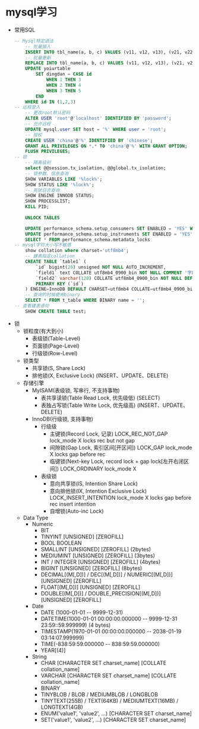 # mysql学习
- 常用SQL
    ```sql
    -- Mysql特定语法
        -- 批量插入
        INSERT INTO tbl_name(a, b, c) VALUES (v11, v12, v13), (v21, v22, v23), (v31, v32, v33);
        -- 批量更新
        REPLACE INTO tbl_name(a, b, c) VALUES (v11, v12, v13), (v21, v22, v23), (v31, v32, v33);
        UPDATE yoiurtable
            SET dingdan = CASE id 
                WHEN 1 THEN 3 
                WHEN 2 THEN 4 
                WHEN 3 THEN 5 
            END
        WHERE id IN (1,2,3)
    -- 远程登入
        -- 更改root默认密码
        ALTER USER 'root'@'localhost' IDENTIFIED BY 'password';
        -- 允许远程
        UPDATE mysql.user SET host = '%' WHERE user = 'root'; 
        -- 授权
        CREATE USER 'china'@'%' IDENTIFIED BY 'chinese';
        GRANT ALL PRIVILEGES ON *.* TO 'china'@'%' WITH GRANT OPTION;
        FLUSH PRIVILEGES;
    -- 锁
        -- 隔离级别
        select @@session.tx_isolation, @@global.tx_isolation;
        -- 锁参数、信息查询
        SHOW VARIABLES LIKE '%lock%';
        SHOW STATUS LIKE '%lock%';
        -- 死锁日志查询
        SHOW ENGINE INNODB STATUS;
        SHOW PROCESSLIST;
        KILL PID;
        
        UNLOCK TABLES

        UPDATE performance_schema.setup_consumers SET ENABLED = 'YES' WHERE NAME = 'global_instrumentation';
        UPDATE performance_schema.setup_instruments SET ENABLED = 'YES' WHERE NAME = 'wait/lock/metadata/sql/mdl';
        SELECT * FROM performance_schema.metadata_locks
    -- mysql字符大小写不敏感
        show collation where charset='utf8mb4';
        -- 建表指定collation
        CREATE TABLE `table1` (
            `id` bigint(20) unsigned NOT NULL AUTO_INCREMENT,
            `field1` text COLLATE utf8mb4_0900_bin NOT NULL COMMENT '字段1',
            `field2` varchar(128) COLLATE utf8mb4_0900_bin NOT NULL DEFAULT '' COMMENT '字段2',
            PRIMARY KEY (`id`)
        ) ENGINE=InnoDB DEFAULT CHARSET=utf8mb4 COLLATE=utf8mb4_0900_bin;
        -- 查询的时候使用binary
        SELECT * FROM t_table WHERE BINARY name = '';
    -- 查看建表语句
        SHOW CREATE TABLE test;
    ```
- 锁
    - 锁粒度(有大到小)
        - 表级锁(Table-Level)
        - 页面锁(Page-Level)
        - 行级锁(Row-Level)
    - 锁类型
        - 共享锁(S, Share Lock)
        - 排他锁(X, Exclusive Lock) (INSERT、UPDATE、DELETE)
    - 存储引擎
        - MyISAM(表级锁, 写串行, 不支持事物)
            - 表共享读锁(Table Read Lock, 优先级低) (SELECT)
            - 表独占写锁(Table Write Lock, 优先级高) (INSERT、UPDATE、DELETE)
        - InnoDB(行级锁, 支持事物)
            - 行级级
                - 主键锁(Record Lock, 记录) LOCK_REC_NOT_GAP lock_mode X locks rec but not gap 
                - 间隙锁(Gap Lock, 索引区间[开区间])  LOCK_GAP lock_mode X locks gap before rec
                - 临键锁(Next-key Lock, record lock + gap lock[左开右闭区间]) LOCK_ORDINARY lock_mode X
            - 表级锁
                - 意向共享锁(IS, Intention Share Lock)
                - 意向排他锁(IX, Intention Exclusive Lock) LOCK_INSERT_INTENTION lock_mode X locks gap before rec insert intention
                - 自增锁(Auto-inc Lock)
  - Data Type
    - Numeric
        - BIT
        - TINYINT [UNSIGNED] [ZEROFILL]
        - BOOL BOOLEAN
        - SMALLINT [UNSIGNED] [ZEROFILL] (2bytes)
        - MEDIUMINT [UNSIGNED] [ZEROFILL] (3bytes)
        - INT / INTEGER [UNSIGNED] [ZEROFILL] (4bytes)
        - BIGINT [UNSIGNED] [ZEROFILL] (8bytes)
        - DECIMAL[(M[,D])] / DEC[(M[,D])] / NUMERIC[(M[,D])] [UNSIGNED] [ZEROFILL]
        - FLOAT[(M[,D])] [UNSIGNED] [ZEROFILL]
        - DOUBLE[(M[,D])] / DOUBLE_PRECISION[(M[,D])] [UNSIGNED] [ZEROFILL]
    - Date
        - DATE (1000-01-01 -- 9999-12-31)
        - DATETIME(1000-01-01 00:00:00.000000 -- 9999-12-31 23:59::59.999999) (4 bytes)
        - TIMESTAMP(1970-01-01 00:00:00.000000 -- 2038-01-19 03:14:07.999999)
        - TIME(-838:59:59.000000 -- 838:59:59.000000)
        - YEAR[(4)]
    - String
        - CHAR [CHARACTER SET charset_name] [COLLATE collation_name]
        - VARCHAR [CHARACTER SET charset_name] [COLLATE collation_name]
        - BINARY
        - TINYBLOB / BLOB / MEDIUMBLOB / LONGBLOB
        - TINYTEXT(255B) / TEXT(64KB) / MEDIUMTEXT(16MB) / LONGTEXT(4GB)
        - ENUM('value1', 'value2', ...) [CHARACTER SET charset_name]
        - SET('value1', 'value2', ...) [CHARACTER SET charset_name]